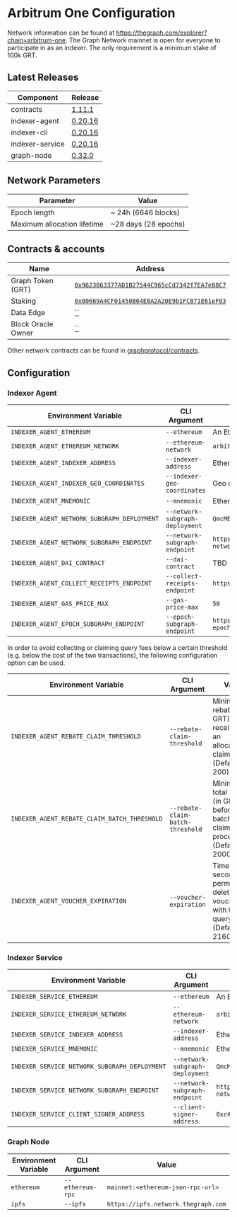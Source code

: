 # Arbitrum One Configuration

Network information can be found at https://thegraph.com/explorer?chain=arbitrum-one. The Graph Network mainnet is open for everyone to participate in as an indexer. The only requirement is a minimum stake of 100k GRT.

## Latest Releases

| Component       | Release                                                                      |
| --------------- | ---------------------------------------------------------------------------- |
| contracts       | [1.11.1](https://github.com/graphprotocol/contracts/releases/tag/v1.11.1)    |
| indexer-agent   | [0.20.16](https://github.com/graphprotocol/indexer/releases/tag/v0.20.16)    |
| indexer-cli     | [0.20.16](https://github.com/graphprotocol/indexer/releases/tag/v0.20.16)    |
| indexer-service | [0.20.16](https://github.com/graphprotocol/indexer/releases/tag/v0.20.16)    |
| graph-node      | [0.32.0](https://github.com/graphprotocol/graph-node/releases/tag/v0.32.0)   |

## Network Parameters

| Parameter                   | Value                 |
| --------------------------- | --------------------  |
| Epoch length                | ~ 24h (6646 blocks)   |
| Maximum allocation lifetime | ~28 days (28 epochs)  |

## Contracts & accounts

| Name               | Address                                                                                                                 |
| ------------------ | ----------------------------------------------------------------------------------------------------------------------- |
| Graph Token (GRT)  | [`0x9623063377AD1B27544C965cCd7342f7EA7e88C7`](https://arbiscan.io/address/0x9623063377AD1B27544C965cCd7342f7EA7e88C7) |
| Staking            | [`0x00669A4CF01450B64E8A2A20E9b1FCB71E61eF03`](https://arbiscan.io/address/0x00669A4CF01450B64E8A2A20E9b1FCB71E61eF03) |
| Data Edge          | [``](https://arbiscan.io/address/) |
| Block Oracle Owner | [``](https://arbiscan.io/address/) |

Other network contracts can be found in [graphprotocol/contracts](https://github.com/graphprotocol/contracts/blob/dev/addresses.json#L752).

## Configuration

### Indexer Agent

| Environment Variable                        | CLI Argument                    | Value                                                                               |
| ------------------------------------------- | ------------------------------- | --------------------------------------------------------------------------------    |
| `INDEXER_AGENT_ETHEREUM`                    | `--ethereum`                    | An Ethereum mainnet node/provider                                                   |
| `INDEXER_AGENT_ETHEREUM_NETWORK`            | `--ethereum-network`            | `arbitrum`                                                                          |
| `INDEXER_AGENT_INDEXER_ADDRESS`             | `--indexer-address`             | Ethereum address of mainnet indexer                                                 |
| `INDEXER_AGENT_INDEXER_GEO_COORDINATES`     | `--indexer-geo-coordinates`     | Geo coordinates of mainnet indexer infrastructure                                   |
| `INDEXER_AGENT_MNEMONIC`                    | `--mnemonic`                    | Ethereum mnemonic for mainnet operator                                              |
| `INDEXER_AGENT_NETWORK_SUBGRAPH_DEPLOYMENT` | `--network-subgraph-deployment` | `QmcMEEdcVn32kfpkjwmiw5ZADFJdP2JDzm9j56h9iEVrXn`                                    |
| `INDEXER_AGENT_NETWORK_SUBGRAPH_ENDPOINT`   | `--network-subgraph-endpoint`   | `https://api.thegraph.com/subgraphs/name/graphprotocol/graph-network-arbitrum`      |
| `INDEXER_AGENT_DAI_CONTRACT`                | `--dai-contract`                | TBD                                                                                 |
| `INDEXER_AGENT_COLLECT_RECEIPTS_ENDPOINT`   | `--collect-receipts-endpoint`   | `https://gateway-arbitrum.network.thegraph.com/collect-receipts`                             |
| `INDEXER_AGENT_GAS_PRICE_MAX`               | `--gas-price-max`               | `50`                                                                                |
| `INDEXER_AGENT_EPOCH_SUBGRAPH_ENDPOINT`     | `--epoch-subgraph-endpoint`     | `https://api.thegraph.com/subgraphs/name/graphprotocol/arbitrum-epoch-block-oracle` |


In order to avoid collecting or claiming query fees below a certain threshold
(e.g. below the cost of the two transactions), the following configuration
option can be used.

| Environment Variable                         | CLI Argument                      | Value                                                                                     |
| -------------------------------------------- | --------------------------------- | ----------------------------------------------------------------------------------------- |
| `INDEXER_AGENT_REBATE_CLAIM_THRESHOLD`       | `--rebate-claim-threshold`        | Minimum rebate (in GRT) received for an allocation to claim (Default: 200)                |
| `INDEXER_AGENT_REBATE_CLAIM_BATCH_THRESHOLD` | `--rebate-claim-batch-threshold`  | Minimum total rebates (in GRT) before a batched claim is processed (Default: 2000)        |
| `INDEXER_AGENT_VOUCHER_EXPIRATION`           | `--voucher-expiration`            | Time (in seconds) to permanently delete vouchers with too few query fees  (Default: 2160) |            

### Indexer Service

| Environment Variable                          | CLI Argument                    | Value                                                                                    |
| --------------------------------------------- | ------------------------------- | ---------------------------------------------------------------------------------------- |
| `INDEXER_SERVICE_ETHEREUM`                    | `--ethereum`                    | An Ethereum mainnet node/provider                                                        |
| `INDEXER_SERVICE_ETHEREUM_NETWORK`            | `--ethereum-network`            | `arbitrum`                                                                               |
| `INDEXER_SERVICE_INDEXER_ADDRESS`             | `--indexer-address`             | Ethereum address of mainnet indexer                                                      |
| `INDEXER_SERVICE_MNEMONIC`                    | `--mnemonic`                    | Ethereum mnemonic for mainnet operator                                                   |
| `INDEXER_SERVICE_NETWORK_SUBGRAPH_DEPLOYMENT` | `--network-subgraph-deployment` | `QmcMEEdcVn32kfpkjwmiw5ZADFJdP2JDzm9j56h9iEVrXn`                                         |
| `INDEXER_SERVICE_NETWORK_SUBGRAPH_ENDPOINT`   | `--network-subgraph-endpoint`   | `https://api.thegraph.com/subgraphs/name/graphprotocol/graph-network-arbitrum`           |
| `INDEXER_SERVICE_CLIENT_SIGNER_ADDRESS`       | `--client-signer-address`       | `0xc483960d4D58eabc434Dc88a620AdFd883D6Dd4e`                                             |

### Graph Node

| Environment Variable | CLI Argument     | Value                               |
| -------------------- | ---------------- | ----------------------------------- |
| `ethereum`           | `--ethereum-rpc` | `mainnet:<ethereum-json-rpc-url>`   |
| `ipfs`               | `--ipfs`         | `https://ipfs.network.thegraph.com` |
